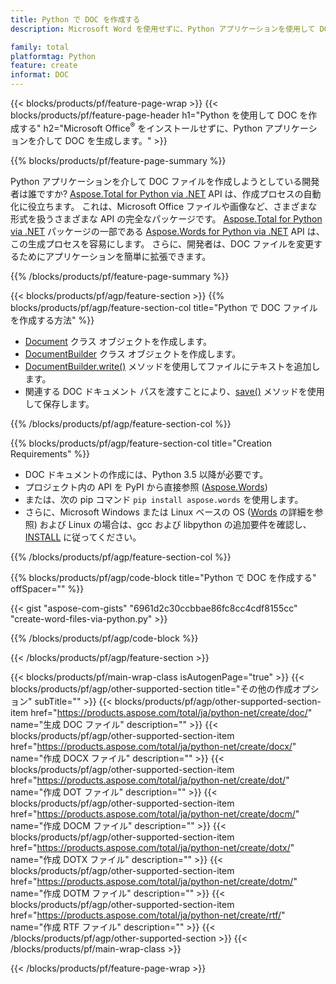 ```yaml
---
title: Python で DOC を作成する
description: Microsoft Word を使用せずに、Python アプリケーションを使用して DOC ファイルを生成します。 

family: total
platformtag: Python
feature: create
informat: DOC
---
```

{{< blocks/products/pf/feature-page-wrap >}}
{{< blocks/products/pf/feature-page-header h1="Python を使用して DOC を作成する" h2="Microsoft Office<sup>&reg;</sup> をインストールせずに、Python アプリケーションを介して DOC を生成します。" >}}

{{% blocks/products/pf/feature-page-summary %}}

Python アプリケーションを介して DOC ファイルを作成しようとしている開発者は誰ですか? [Aspose.Total for Python via .NET](https://products.aspose.com/total/python-net/) API は、作成プロセスの自動化に役立ちます。 これは、Microsoft Office ファイルや画像など、さまざまな形式を扱うさまざまな API の完全なパッケージです。 [Aspose.Total for Python via .NET](https://products.aspose.com/total/python-net/) パッケージの一部である [Aspose.Words for Python via .NET](https://products.aspose.com/words/python-net/) API は、この生成プロセスを容易にします。 さらに、開発者は、DOC ファイルを変更するためにアプリケーションを簡単に拡張できます。 

{{% /blocks/products/pf/feature-page-summary %}}

{{< blocks/products/pf/agp/feature-section >}}
{{% blocks/products/pf/agp/feature-section-col title="Python で DOC ファイルを作成する方法" %}}

- [Document](https://reference.aspose.com/words/python-net/aspose.words/document/) クラス オブジェクトを作成します。
- [DocumentBuilder](https://reference.aspose.com/words/python-net/aspose.words/documentbuilder/) クラス オブジェクトを作成します。
- [DocumentBuilder.write()](https://reference.aspose.com/words/python-net/aspose.words/documentbuilder/write/) メソッドを使用してファイルにテキストを追加します。
- 関連する DOC ドキュメント パスを渡すことにより、[save()](https://reference.aspose.com/words/python-net/aspose.words/document/save/) メソッドを使用して保存します。

{{% /blocks/products/pf/agp/feature-section-col %}}

{{% blocks/products/pf/agp/feature-section-col title="Creation Requirements" %}}

- DOC ドキュメントの作成には、Python 3.5 以降が必要です。
- プロジェクト内の API を PyPI から直接参照 ([Aspose.Words](https://pypi.org/project/aspose-words/)) 
- または、次の pip コマンド ```pip install aspose.words``` を使用します。 
- さらに、Microsoft Windows または Linux ベースの OS ([Words](https://docs.aspose.com/words/python-net/system-requirements/) の詳細を参照) および Linux の場合は、gcc および libpython の追加要件を確認し、[INSTALL](https://docs.aspose.com/words/python-net/installation/) に従ってください。 

{{% /blocks/products/pf/agp/feature-section-col %}}

{{% blocks/products/pf/agp/code-block title="Python で DOC を作成する" offSpacer="" %}}

{{< gist "aspose-com-gists" "6961d2c30ccbbae86fc8cc4cdf8155cc" "create-word-files-via-python.py" >}}

{{% /blocks/products/pf/agp/code-block %}}

{{< /blocks/products/pf/agp/feature-section >}}

{{< blocks/products/pf/main-wrap-class isAutogenPage="true" >}}
{{< blocks/products/pf/agp/other-supported-section title="その他の作成オプション" subTitle="" >}}
{{< blocks/products/pf/agp/other-supported-section-item href="https://products.aspose.com/total/ja/python-net/create/doc/" name="生成 DOC ファイル" description="" >}}
{{< blocks/products/pf/agp/other-supported-section-item href="https://products.aspose.com/total/ja/python-net/create/docx/" name="作成 DOCX ファイル" description="" >}}
{{< blocks/products/pf/agp/other-supported-section-item href="https://products.aspose.com/total/ja/python-net/create/dot/" name="作成 DOT ファイル" description="" >}}
{{< blocks/products/pf/agp/other-supported-section-item href="https://products.aspose.com/total/ja/python-net/create/docm/" name="作成 DOCM ファイル" description="" >}}
{{< blocks/products/pf/agp/other-supported-section-item href="https://products.aspose.com/total/ja/python-net/create/dotx/" name="作成 DOTX ファイル" description="" >}}
{{< blocks/products/pf/agp/other-supported-section-item href="https://products.aspose.com/total/ja/python-net/create/dotm/" name="作成 DOTM ファイル" description="" >}}
{{< blocks/products/pf/agp/other-supported-section-item href="https://products.aspose.com/total/ja/python-net/create/rtf/" name="作成 RTF ファイル" description="" >}}
{{< /blocks/products/pf/agp/other-supported-section >}}
{{< /blocks/products/pf/main-wrap-class >}}

{{< /blocks/products/pf/feature-page-wrap >}}